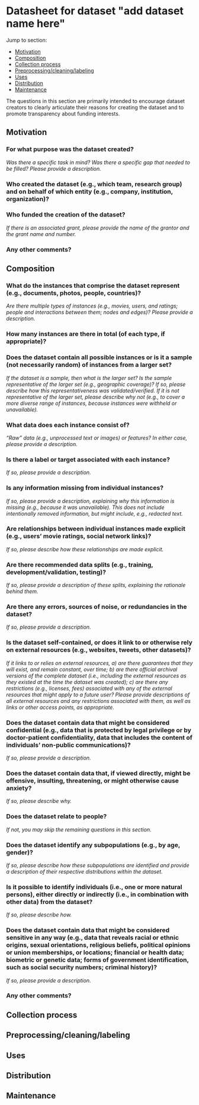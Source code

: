 # Datasheet for dataset "add dataset name here"

Jump to section:

- [Motivation](#motivation)
- [Composition](#composition)
- [Collection process](#collection-process)
- [Preprocessing/cleaning/labeling](#preprocessingcleaninglabeling)
- [Uses](#uses)
- [Distribution](#distribution)
- [Maintenance](#maintenance)

The questions in this section are primarily intended to encourage dataset creators
to clearly articulate their reasons for creating the dataset and to promote transparency
about funding interests.

## Motivation

### For what purpose was the dataset created? 

_Was there a specific task in mind? Was there a specific gap that needed to be filled?
Please provide a description._

### Who created the dataset (e.g., which team, research group) and on behalf of which entity (e.g., company, institution, organization)?

### Who funded the creation of the dataset? 

_If there is an associated grant, please provide the name of the grantor and the grant
name and number._

### Any other comments?

## Composition

### What do the instances that comprise the dataset represent (e.g., documents, photos, people, countries)?

_Are there multiple types of instances (e.g., movies, users, and ratings; people and
interactions between them; nodes and edges)? Please provide a description._

### How many instances are there in total (of each type, if appropriate)?

### Does the dataset contain all possible instances or is it a sample (not necessarily random) of instances from a larger set?

_If the dataset is a sample, then what is the larger set? Is the sample representative
of the larger set (e.g., geographic coverage)? If so, please describe how this
representativeness was validated/verified. If it is not representative of the larger set,
please describe why not (e.g., to cover a more diverse range of instances, because
instances were withheld or unavailable)._

### What data does each instance consist of? 

_“Raw” data (e.g., unprocessed text or images) or features? In either case, please
provide a description._

### Is there a label or target associated with each instance?

_If so, please provide a description._

### Is any information missing from individual instances?

_If so, please provide a description, explaining why this information is missing (e.g.,
because it was unavailable). This does not include intentionally removed information,
but might include, e.g., redacted text._

### Are relationships between individual instances made explicit (e.g., users’ movie ratings, social network links)?

_If so, please describe how these relationships are made explicit._

### Are there recommended data splits (e.g., training, development/validation, testing)?

_If so, please provide a description of these splits, explaining the rationale behind them._

### Are there any errors, sources of noise, or redundancies in the dataset?

_If so, please provide a description._

### Is the dataset self-contained, or does it link to or otherwise rely on external resources (e.g., websites, tweets, other datasets)?

_If it links to or relies on external resources, a) are there guarantees that they will
exist, and remain constant, over time; b) are there official archival versions of the
complete dataset (i.e., including the external resources as they existed at the time the
dataset was created); c) are there any restrictions (e.g., licenses, fees) associated with
any of the external resources that might apply to a future user? Please provide descriptions
of all external resources and any restrictions associated with them, as well as links or other
access points, as appropriate._

### Does the dataset contain data that might be considered confidential (e.g., data that is protected by legal privilege or by doctor-patient confidentiality, data that includes the content of individuals’ non-public communications)?

_If so, please provide a description._

### Does the dataset contain data that, if viewed directly, might be offensive, insulting, threatening, or might otherwise cause anxiety?

_If so, please describe why._

### Does the dataset relate to people? 

_If not, you may skip the remaining questions in this section._

### Does the dataset identify any subpopulations (e.g., by age, gender)?

_If so, please describe how these subpopulations are identified and provide a description of
their respective distributions within the dataset._

### Is it possible to identify individuals (i.e., one or more natural persons), either directly or indirectly (i.e., in combination with other data) from the dataset?

_If so, please describe how._

### Does the dataset contain data that might be considered sensitive in any way (e.g., data that reveals racial or ethnic origins, sexual orientations, religious beliefs, political opinions or union memberships, or locations; financial or health data; biometric or genetic data; forms of government identification, such as social security numbers; criminal history)?

_If so, please provide a description._

### Any other comments?

## Collection process

## Preprocessing/cleaning/labeling

## Uses

## Distribution

## Maintenance

